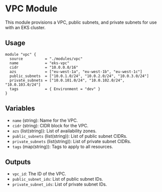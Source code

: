 # VPC Module

This module provisions a VPC, public subnets, and private subnets for use with an EKS cluster.

## Usage

```hcl
module "vpc" {
  source          = "./modules/vpc"
  name            = "eks-vpc"
  cidr            = "10.0.0.0/16"
  azs             = ["eu-west-1a", "eu-west-1b", "eu-west-1c"]
  public_subnets  = ["10.0.1.0/24", "10.0.2.0/24", "10.0.3.0/24"]
  private_subnets = ["10.0.101.0/24", "10.0.102.0/24", "10.0.103.0/24"]
  tags            = { Environment = "dev" }
}
```

## Variables

- `name` (string): Name for the VPC.
- `cidr` (string): CIDR block for the VPC.
- `azs` (list(string)): List of availability zones.
- `public_subnets` (list(string)): List of public subnet CIDRs.
- `private_subnets` (list(string)): List of private subnet CIDRs.
- `tags` (map(string)): Tags to apply to all resources.

## Outputs

- `vpc_id`: The ID of the VPC.
- `public_subnet_ids`: List of public subnet IDs.
- `private_subnet_ids`: List of private subnet IDs.